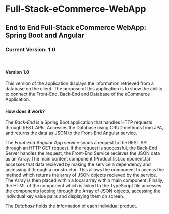 # Full-Stack-eCommerce-WebApp
<h2>End to End Full-Stack eCommerce WebApp: Spring Boot and Angular</h2>

<h3>Current Version: 1.0</h3>
<br>
<h4>Version 1.0</h4>
This version of the application displays the information retrieved from a database on the client.
The purpose of this application is to show the ability to connect the Front-End, Back-End and Database of the eCommerce Application.

<h4>How does it work?</h4>

The <em>Back-End</em> is a Spring Boot application that handles HTTP requests through REST APIs. Accesses the Database using CRUD methods from JPA, and returns the data as JSON to the Front-End Angular service.

The <em>Front-End Angular App</em> service sends a request to the REST API through an HTTP GET request. If the request is successful, the Back-End Server handles the request, the Front-End Service recieves the JSON data as an Array. The main content component (Product.list.component.ts) accesses that data recieved by making the service a dependency and accessing it through a constructor. This allows the component to access the method which returns the array of JSON objects recieved by the service. The Array is then placed within a local array within main component. Finally, the HTML of the component which is linked to the TypeScript file accesses the components looping through the Array of JSON objects, accessing the individual key value pairs and displaying them on screen.

The <em>Database</em> holds the information of each individual product.
